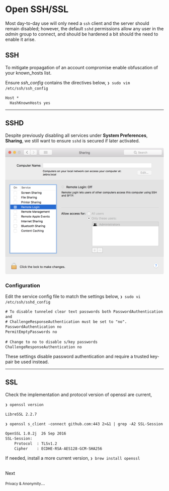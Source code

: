 
Open SSH/SSL
=============

Most day-to-day use will only need a `ssh` client and the server should remain disabled; however, the default `sshd` permissions allow any user in the _admin_ group to connect, and should be hardened a bit should the need to enable it arise.

SSH
----

To mitigate propagation of an account compromise enable obfuscation of your known_hosts list.

Ensure *ssh_config* contains the directives below, `❯ sudo vim /etc/ssh/ssh_config`

```/etc/ssh/ssh_config
Host *
  HashKnownHosts yes
```

---

SSHD
------
Despite previously disabling all services under **System Preferences**, **Sharing**, we still want to ensure `sshd` is secured if later activated.

![ssh](images/ssh.png)


### Configuration ###

Edit the service config file to match the settings below, `❯ sudo vi /etc/ssh/sshd_config`

```/etc/ssh/sshd_config
# To disable tunneled clear text passwords both PasswordAuthentication and
# ChallengeResponseAuthentication must be set to "no".
PasswordAuthentication no
PermitEmptyPasswords no

# Change to no to disable s/key passwords
ChallengeResponseAuthentication no
```

These settings disable password authentication and require a trusted key-pair be used instead.

---

SSL
----

Check the implementation and protocol version of openssl are current, 

`❯ openssl version`

```stdout
LibreSSL 2.2.7
```

`❯ openssl s_client -connect github.com:443 2>&1 | grep -A2 SSL-Session`

```stdout
OpenSSL 1.0.2j  26 Sep 2016
SSL-Session:
    Protocol  : TLSv1.2
    Cipher    : ECDHE-RSA-AES128-GCM-SHA256
```

If needed, install a more current version, `❯ brew install openssl`


<div class='center'>
    <br>
    <a href="#/pages/privacy" style="text-decoration: none;">
        <span>Next</span>
        <span><i class="fas fa-arrow-up" aria-hidden="true" style="vertical-align: middle;"></i></span>
        <p><small>Privacy & Anonymity</small>...</p>
    </a>
</div>